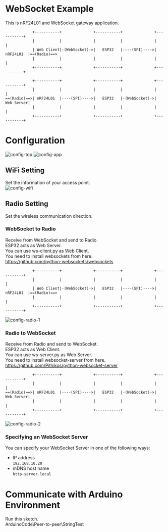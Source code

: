 # WebSocket Example   
This is nRF24L01 and WebSocket gateway application.   
```
            +-----------+              +-----------+              +-----------+
            |           |              |           |              |           |
            | Web Client|-(WebSocket)->|   ESP32   |----(SPI)---->| nRF24L01  |==(Radio)==>
            |           |              |           |              |           |
            +-----------+              +-----------+              +-----------+

            +-----------+              +-----------+              +-----------+
            |           |              |           |              |           |
==(Radio)==>| nRF24L01  |----(SPI)---->|   ESP32   |-(WebSocket)->| Web Server|
            |           |              |           |              |           |
            +-----------+              +-----------+              +-----------+
```



# Configuration
![config-top](https://github.com/user-attachments/assets/3953103c-466b-4167-a298-dec72ff7bdad)
![config-app](https://github.com/user-attachments/assets/11ee35bd-3f59-4b95-9ab3-1c07241751ae)

## WiFi Setting
Set the information of your access point.   
![config-wifi](https://github.com/user-attachments/assets/8654b6a8-9dbe-46f7-825c-0928b1a0e9e1)

## Radio Setting
Set the wireless communication direction.   

### WebSocket to Radio
Receive from WebSocket and send to Radio.   
ESP32 acts as Web Server.   
You can use ws-client.py as Web Client.   
You need to install websockets from here.   
https://github.com/python-websockets/websockets   

```
            +-----------+              +-----------+              +-----------+
            |           |              |           |              |           |
            | Web Client|-(WebSocket)->|   ESP32   |----(SPI)---->| nRF24L01  |==(Radio)==>
            |           |              |           |              |           |
            +-----------+              +-----------+              +-----------+
```

![config-radio-1](https://github.com/user-attachments/assets/ce32a476-e13a-4c83-85cd-cdd8719fe08b)



### Radio to WebSocket
Receive from Radio and send to WebSocket.   
ESP32 acts as Web Client.   
You can use ws-server.py as Web Server.   
You need to install websocket-server from here.   
https://github.com/Pithikos/python-websocket-server   

```
            +-----------+              +-----------+              +-----------+
            |           |              |           |              |           |
==(Radio)==>| nRF24L01  |----(SPI)---->|   ESP32   |-(WebSocket)->| Web Server|
            |           |              |           |              |           |
            +-----------+              +-----------+              +-----------+
```

![config-radio-2](https://github.com/user-attachments/assets/5a8a44e3-7982-4795-bdc0-1da57fd7cb01)



### Specifying an WebSocket Server   
You can specify your WebSocket Server in one of the following ways:   
- IP address   
 ```192.168.10.20```   
- mDNS host name   
 ```http-server.local```   


# Communicate with Arduino Environment
Run this sketch.   
ArduinoCode\Peer-to-peer\StringTest   
